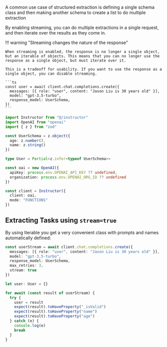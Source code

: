 A common use case of structured extraction is defining a single schema class and then making another schema to create a list to do multiple extraction

By enabling streaming, you can do multiple extractions in a single request, and then iterate over the results as they come in.

!!! warning "Streaming changes the nature of the response"

    When streaming is enabled, the response is no longer a single object, but an iterable of objects. This means that you can no longer use the response as a single object, but must iterate over it.

    This is a tradeoff for usability. If you want to use the response as a single object, you can disable streaming.

    ```ts
    const user = await client.chat.completions.create({
      messages: [{ role: "user", content: "Jason Liu is 30 years old" }],
      model: "gpt-3.5-turbo",
      response_model: UserSchema,
    })
    ```

```ts
import Instructor from "@/instructor"
import OpenAI from "openai"
import { z } from "zod"

const UserSchema = z.object({
  age: z.number(),
  name: z.string()
})

type User = Partial<z.infer<typeof UserSchema>>

const oai = new OpenAI({
  apiKey: process.env.OPENAI_API_KEY ?? undefined,
  organization: process.env.OPENAI_ORG_ID ?? undefined
})

const client = Instructor({
  client: oai,
  mode: "FUNCTIONS"
})
```

## Extracting Tasks using `stream=true`

By using Iterable you get a very convenient class with prompts and names automatically defined:

```ts
const userStream = await client.chat.completions.create({
  messages: [{ role: "user", content: "Jason Liu is 30 years old" }],
  model: "gpt-3.5-turbo",
  response_model: UserSchema,
  max_retries: 3,
  stream: true
})

let user: User = {}

for await (const result of userStream) {
  try {
    user = result
    expect(result).toHaveProperty("_isValid")
    expect(result).toHaveProperty("name")
    expect(result).toHaveProperty("age")
  } catch (e) {
    console.log(e)
    break
  }
}
```